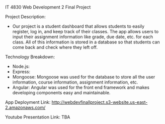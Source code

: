 IT 4830 Web Development 2 Final Project


Project Description:
- Our project is a student dashboard that allows students to easily register, log in, and keep track of their classes. The app allows users to input their assignment information like grade, due date, etc. for each class. All of this information is stored in a database so that students can come back and check where they left off.


Technology Breakdown:
- Node.js: 
- Express:
- Mongoose: Mongoose was used for the database to store all the user information, course information, assignment information, etc.
- Angular: Angular was used for the front end framework and makes developing components easy and maintainable.


App Deployment Link:
http://webdevfinallproject.s3-website.us-east-2.amazonaws.com/


Youtube Presentation Link:
TBA







